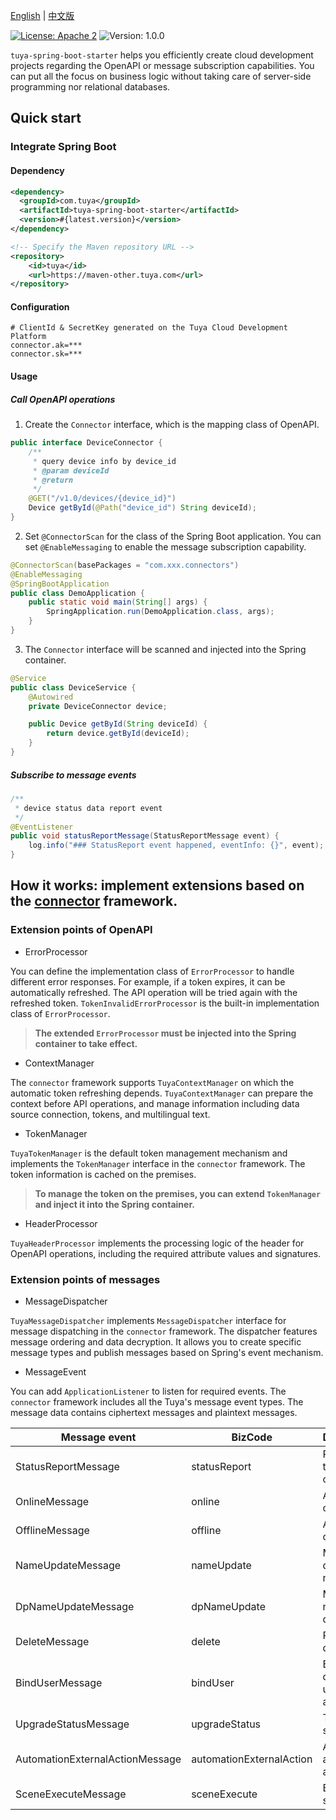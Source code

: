 [English](README.md) | [中文版](README_zh.md)

[![License: Apache 2](https://img.shields.io/badge/license-Apache%202-green)](https://github.com/tuya/tuya-connector/blob/master/LICENSE 'License')
![Version: 1.0.0](https://img.shields.io/badge/version-1.0.0-blue)

`tuya-spring-boot-starter` helps you efficiently create cloud development projects regarding the OpenAPI or message subscription capabilities. You can put all the focus on business logic without taking care of server-side programming nor relational databases.


## Quick start
### Integrate Spring Boot
#### Dependency

```xml
<dependency>
  <groupId>com.tuya</groupId>
  <artifactId>tuya-spring-boot-starter</artifactId>
  <version>#{latest.version}</version>
</dependency>

<!-- Specify the Maven repository URL -->
<repository>
    <id>tuya</id>
    <url>https://maven-other.tuya.com</url>
</repository>
```

#### Configuration
```
# ClientId & SecretKey generated on the Tuya Cloud Development Platform
connector.ak=***
connector.sk=***
```
#### Usage
##### **Call OpenAPI operations**

1. Create the `Connector` interface, which is the mapping class of OpenAPI.
```java
public interface DeviceConnector {
    /**
     * query device info by device_id
     * @param deviceId
     * @return
     */
    @GET("/v1.0/devices/{device_id}")
    Device getById(@Path("device_id") String deviceId);
}
```

2. Set `@ConnectorScan` for the class of the Spring Boot application. You can set `@EnableMessaging` to enable the message subscription capability.
```java
@ConnectorScan(basePackages = "com.xxx.connectors")
@EnableMessaging
@SpringBootApplication
public class DemoApplication {
    public static void main(String[] args) {
        SpringApplication.run(DemoApplication.class, args);
    }
}
```

3. The `Connector` interface will be scanned and injected into the Spring container.
```java
@Service
public class DeviceService {
    @Autowired
    private DeviceConnector device;

    public Device getById(String deviceId) {
        return device.getById(deviceId);
    }
}
```

##### **Subscribe to message events**
```java
/**
 * device status data report event
 */
@EventListener
public void statusReportMessage(StatusReportMessage event) {
    log.info("### StatusReport event happened, eventInfo: {}", event);
}
```

## How it works: implement extensions based on the [connector](https://github.com/tuya/connector) framework.
### Extension points of OpenAPI

- ErrorProcessor

You can define the implementation class of `ErrorProcessor` to handle different error responses. For example, if a token expires, it can be automatically refreshed. The API operation will be tried again with the refreshed token. `TokenInvalidErrorProcessor` is the built-in implementation class of `ErrorProcessor`.
> **The extended `ErrorProcessor` must be injected into the Spring container to take effect.**


- ContextManager

The `connector` framework supports `TuyaContextManager` on which the automatic token refreshing depends. `TuyaContextManager` can prepare the context before API operations, and manage information including data source connection, tokens, and multilingual text.

- TokenManager

`TuyaTokenManager` is the default token management mechanism and implements the `TokenManager` interface in the `connector` framework. The token information is cached on the premises.
> **To manage the token on the premises, you can extend `TokenManager` and inject it into the Spring container.**


- HeaderProcessor

`TuyaHeaderProcessor` implements the processing logic of the header for OpenAPI operations, including the required attribute values and signatures.<br />


### Extension points of messages

- MessageDispatcher

`TuyaMessageDispatcher` implements `MessageDispatcher` interface for message dispatching in the `connector` framework. The dispatcher features message ordering and data decryption. It allows you to create specific message types and publish messages based on Spring's event mechanism.<br />

- MessageEvent

You can add `ApplicationListener` to listen for required events. The `connector` framework includes all the Tuya's message event types. The message data contains ciphertext messages and plaintext messages.

| **Message event** | **BizCode** | **Description** |
| --- | --- | --- |
| StatusReportMessage | statusReport | Report data to the cloud. |
| OnlineMessage | online | A device is online. |
| OfflineMessage | offline | A device is offline. |
| NameUpdateMessage | nameUpdate | Modify the device name. |
| DpNameUpdateMessage | dpNameUpdate | Modify the name of a data point. |
| DeleteMessage | delete | Remove a device. |
| BindUserMessage | bindUser | Bind the device to a user account. |
| UpgradeStatusMessage | upgradeStatus | The update status. |
| AutomationExternalActionMessage | automationExternalAction | Automate an external action. |
| SceneExecuteMessage | sceneExecute | Execute a scene. |